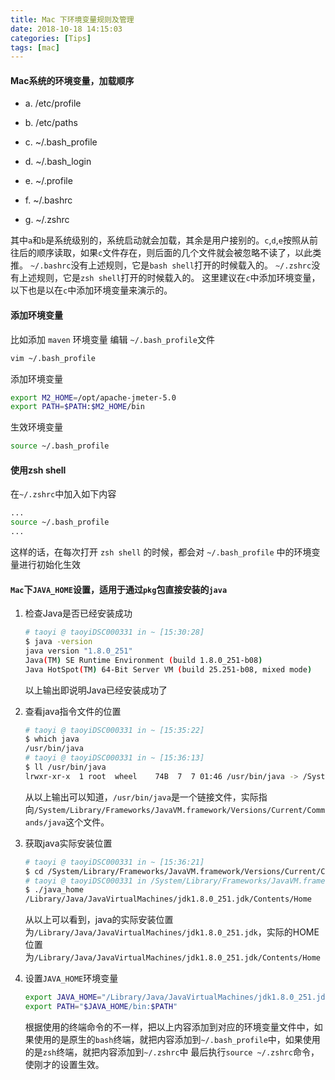 ```yaml
---
title: Mac 下环境变量规则及管理
date: 2018-10-18 14:15:03
categories: [Tips]
tags: [mac]
---
```


#### Mac系统的环境变量，加载顺序
- a. /etc/profile
- b. /etc/paths
- c. ~/.bash_profile
- d. ~/.bash_login
- e. ~/.profile
- f. ~/.bashrc
- g. ~/.zshrc

  <!--more-->

其中`a`和`b`是系统级别的，系统启动就会加载，其余是用户接别的。`c`,`d`,`e`按照从前往后的顺序读取，如果`c`文件存在，则后面的几个文件就会被忽略不读了，以此类推。
`~/.bashrc`没有上述规则，它是`bash shell`打开的时候载入的。
`~/.zshrc`没有上述规则，它是`zsh shell`打开的时候载入的。
这里建议在`c`中添加环境变量，以下也是以在`c`中添加环境变量来演示的。

#### 添加环境变量
比如添加 `maven` 环境变量
编辑 `~/.bash_profile`文件
```bash
vim ~/.bash_profile
```
添加环境变量
```bash
export M2_HOME=/opt/apache-jmeter-5.0
export PATH=$PATH:$M2_HOME/bin
```
生效环境变量
```bash
source ~/.bash_profile
```

#### 使用zsh shell
在`~/.zshrc`中加入如下内容
```bash
...
source ~/.bash_profile
...
```
这样的话，在每次打开 `zsh shell` 的时候，都会对 `~/.bash_profile` 中的环境变量进行初始化生效

#### `Mac`下`JAVA_HOME`设置，适用于通过`pkg`包直接安装的`java`
1. 检查Java是否已经安装成功
    ```bash
    # taoyi @ taoyiDSC000331 in ~ [15:30:28] 
    $ java -version
    java version "1.8.0_251"
    Java(TM) SE Runtime Environment (build 1.8.0_251-b08)
    Java HotSpot(TM) 64-Bit Server VM (build 25.251-b08, mixed mode)
    ```
    以上输出即说明Java已经安装成功了

2. 查看java指令文件的位置
    ```bash
    # taoyi @ taoyiDSC000331 in ~ [15:35:22] 
    $ which java     
    /usr/bin/java
    # taoyi @ taoyiDSC000331 in ~ [15:36:13] 
    $ ll /usr/bin/java             
    lrwxr-xr-x  1 root  wheel    74B  7  7 01:46 /usr/bin/java -> /System/Library/Frameworks/JavaVM.framework/Versions/Current/Commands/java
    ```
    从以上输出可以知道，`/usr/bin/java`是一个链接文件，实际指向`/System/Library/Frameworks/JavaVM.framework/Versions/Current/Commands/java`这个文件。

3. 获取java实际安装位置
    ```bash
    # taoyi @ taoyiDSC000331 in ~ [15:36:21] 
    $ cd /System/Library/Frameworks/JavaVM.framework/Versions/Current/Commands                                  
    # taoyi @ taoyiDSC000331 in /System/Library/Frameworks/JavaVM.framework/Versions/Current/Commands [15:44:24] 
    $ ./java_home
    /Library/Java/JavaVirtualMachines/jdk1.8.0_251.jdk/Contents/Home
    ```
    从以上可以看到，java的实际安装位置为`/Library/Java/JavaVirtualMachines/jdk1.8.0_251.jdk`，实际的HOME位置为`/Library/Java/JavaVirtualMachines/jdk1.8.0_251.jdk/Contents/Home`

4. 设置`JAVA_HOME`环境变量
    ```bash
    export JAVA_HOME="/Library/Java/JavaVirtualMachines/jdk1.8.0_251.jdk/Contents/Home"
    export PATH="$JAVA_HOME/bin:$PATH"
    ```
    根据使用的终端命令的不一样，把以上内容添加到对应的环境变量文件中，如果使用的是原生的`bash`终端，就把内容添加到`~/.bash_profile`中，如果使用的是`zsh`终端，就把内容添加到`~/.zshrc`中
    最后执行`source ~/.zshrc`命令，使刚才的设置生效。